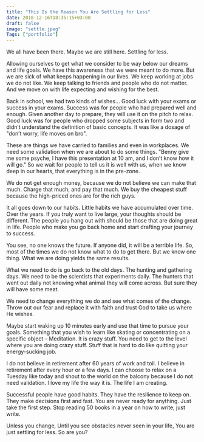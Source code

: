 ```yaml
---
title: "This Is the Reason You Are Settling for Less"
date: 2018-12-16T18:35:15+03:00
draft: false
image: "settle.jpeg"
Tags: ["portfolio"]
---
```


We all have been there. Maybe we are still here. Settling for less.

Allowing ourselves to get what we consider to be way below our dreams and life goals. We have this awareness that we were meant to do more. But we are <!--more--> sick of what keeps happening in our lives. We keep working at jobs we do not like. We keep talking to friends and people who do not matter. And we move on with life expecting and wishing for the best.

Back in school, we had two kinds of wishes…
Good luck with your exams or success in your exams.
Success was for people who had prepared well and enough. Given another day to prepare, they will use it on the pitch to relax. Good luck was for people who dropped some subjects in form two and didn’t understand the definition of basic concepts. It was like a dosage of "don’t worry, life moves on bro".

These are things we have carried to families and even in workplaces. We need some validation when we are about to do some things. "Benny give me some psyche, I have this presentation at 10 am, and I don’t know how it will go." So we wait for people to tell us it is well with us, when we know deep in our hearts, that everything is in the pre-zone.

We do not get enough money, because we do not believe we can make that much. Charge that much, and pay that much. We buy the cheapest stuff because the high-priced ones are for the rich guys.

It all goes down to our habits. Little habits we have accumulated over time. Over the years. If you truly want to live large, your thoughts should be different. The people you hang out with should be those that are doing great in life. People who make you go back home and start drafting your journey to success.

You see, no one knows the future. If anyone did, it will be a terrible life. So, most of the times we do not know what to do to get there. But we know one thing. What we are doing yields the same results.

What we need to do is go back to the old days. The hunting and gathering days. We need to be the scientists that experiments daily. The hunters that went out daily not knowing what animal they will come across. But sure they will have some meat.

We need to change everything we do and see what comes of the change. Throw out our fear and replace it with faith and trust God to take us where He wishes.

Maybe start waking up 10 minutes early and use that time to pursue your goals. Something that you wish to learn like skating or concentrating on a specific object – Meditation. It is crazy stuff. You need to get to the level where you are doing crazy stuff. Stuff that is hard to do like quitting your energy-sucking job.

I do not believe in retirement after 60 years of work and toil. I believe in retirement after every hour or a few days. I can choose to relax on a Tuesday like today and shout to the world on the balcony because I do not need validation. I love my life the way it is. The life I am creating.

Successful people have good habits. They have the resilience to keep on. They make decisions first and fast. You are never ready for anything. Just take the first step. Stop reading 50 books in a year on how to write, just write.

Unless you change, 
Until you see obstacles never seen in your life,
You are just settling for less.
So are you?